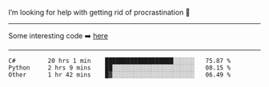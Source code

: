 I’m looking for help with getting rid of procrastination 🤔

-----

Some interesting code :arrow_right: [here](https://github.com/zhen8838/playground)

-----

<!--START_SECTION:waka-->

```text
C#         20 hrs 1 min    ███████████████████░░░░░░   75.87 %
Python     2 hrs 9 mins    ██░░░░░░░░░░░░░░░░░░░░░░░   08.15 %
Other      1 hr 42 mins    █▓░░░░░░░░░░░░░░░░░░░░░░░   06.49 %
```

<!--END_SECTION:waka-->

<!--
**zhen8838/zhen8838** is a ✨ _special_ ✨ repository because its `README.md` (this file) appears on your GitHub profile.

Here are some ideas to get you started:

- 🔭 I’m currently working on ...
- 🌱 I’m currently learning ...
- 👯 I’m looking to collaborate on ...
 ...
- 💬 Ask me about ...
- 📫 How to reach me: ...
- 😄 Pronouns: ...
- ⚡ Fun fact: ...
-->
